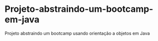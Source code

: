 # Projeto-abstraindo-um-bootcamp-em-java
Projeto abstraindo um bootcamp usando orientação a objetos em Java
